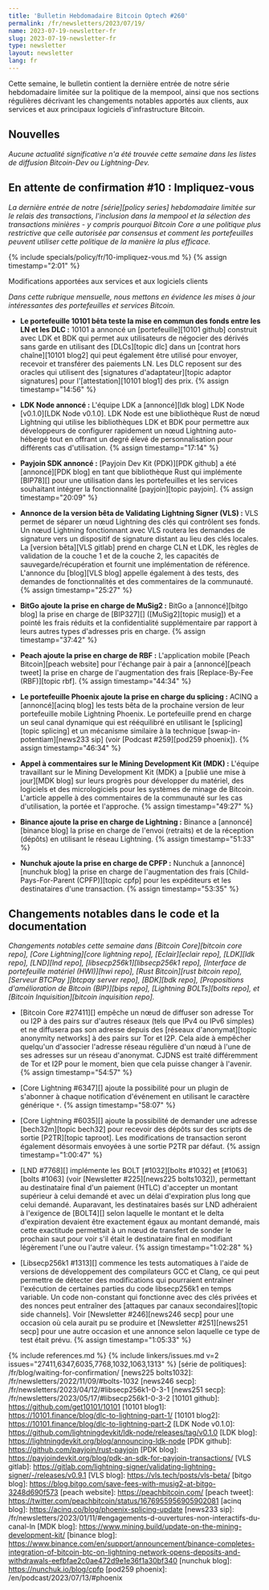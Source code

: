```yaml
---
title: 'Bulletin Hebdomadaire Bitcoin Optech #260'
permalink: /fr/newsletters/2023/07/19/
name: 2023-07-19-newsletter-fr
slug: 2023-07-19-newsletter-fr
type: newsletter
layout: newsletter
lang: fr
---
```

Cette semaine, le bulletin contient la dernière entrée de notre série hebdomadaire limitée sur la politique de la mempool,
ainsi que nos sections régulières décrivant les changements notables apportés aux clients, aux services et aux principaux
logiciels d'infrastructure Bitcoin.

## Nouvelles

_Aucune actualité significative n'a été trouvée cette semaine dans les listes de diffusion Bitcoin-Dev ou Lightning-Dev._

## En attente de confirmation #10 : Impliquez-vous

_La dernière entrée de notre [série][policy series] hebdomadaire limitée  sur le relais des transactions, l'inclusion dans la mempool et la sélection des transactions minières - y compris pourquoi Bitcoin Core a une politique plus restrictive que celle autorisée par consensus et comment les portefeuilles peuvent utiliser cette politique de la manière la plus efficace._

{% include specials/policy/fr/10-impliquez-vous.md %} {% assign timestamp="2:01" %}

Modifications apportées aux services et aux logiciels clients

*Dans cette rubrique mensuelle, nous mettons en évidence les mises à jour
intéressantes des portefeuilles et services Bitcoin.*

- **Le portefeuille 10101 bêta teste la mise en commun des fonds entre les LN et les DLC :**
  10101 a annoncé un [portefeuille][10101 github] construit avec LDK et BDK qui permet aux utilisateurs de négocier des dérivés
  sans garde en utilisant des [DLCs][topic dlc] dans un [contrat hors chaîne][10101 blog2] qui peut également être utilisé pour
  envoyer, recevoir et transférer des paiements LN. Les DLC reposent sur des oracles qui utilisent des [signatures
  d'adaptateur][topic adaptor signatures] pour l'[attestation][10101 blog1] des prix. {% assign timestamp="14:56" %}

- **LDK Node annoncé :**
  L'équipe LDK a [annoncé][ldk blog] LDK Node [v0.1.0][LDK Node v0.1.0]. LDK Node est une
  bibliothèque Rust de nœud Lightning qui utilise les bibliothèques LDK et BDK pour permettre aux développeurs
  de configurer rapidement un nœud Lightning auto-hébergé tout en offrant un degré élevé de
  personnalisation pour différents cas d'utilisation. {% assign timestamp="17:14" %}

- **Payjoin SDK annoncé :**
  [Payjoin Dev Kit (PDK)][PDK github] a été [annoncé][PDK blog] en tant que bibliothèque Rust
  qui implémente [BIP78][] pour une utilisation dans les portefeuilles et les services souhaitant
  intégrer la fonctionnalité [payjoin][topic payjoin]. {% assign timestamp="20:09" %}

- **Annonce de la version bêta de Validating Lightning Signer (VLS) :**
  VLS permet de séparer un nœud Lightning des clés qui contrôlent ses
  fonds. Un nœud Lightning fonctionnant avec VLS routera les demandes de signature vers un
  dispositif de signature distant au lieu des clés locales. La [version bêta][VLS gitlab]
  prend en charge CLN et LDK, les règles de validation de la couche 1 et de la couche 2, les capacités de sauvegarde/récupération
  et fournit une implémentation de référence. L'annonce du [blog][VLS blog] appelle également à des tests, des demandes de fonctionnalités et des commentaires de la communauté. {% assign timestamp="25:27" %}

- **BitGo ajoute la prise en charge de MuSig2 :**
  BitGo a [annoncé][bitgo blog] la prise en charge de [BIP327][] ([MuSig2][topic musig])
  et a pointé les frais réduits et la confidentialité supplémentaire par rapport à leurs autres
  types d'adresses pris en charge. {% assign timestamp="37:42" %}

- **Peach ajoute la prise en charge de RBF :**
  L'application mobile [Peach Bitcoin][peach website] pour l'échange pair à pair
  a [annoncé][peach tweet] la prise en charge de l'augmentation des frais [Replace-By-Fee (RBF)][topic rbf]. {% assign timestamp="44:34" %}

- **Le portefeuille Phoenix ajoute la prise en charge du splicing :**
  ACINQ a [annoncé][acinq blog] les tests bêta de la prochaine version de leur
  portefeuille mobile Lightning Phoenix. Le portefeuille prend en charge un seul canal dynamique
  qui est rééquilibré en utilisant le [splicing][topic splicing] et
  un mécanisme similaire à la technique [swap-in-potentiam][news233 sip] (voir
  [Podcast #259][pod259 phoenix]). {% assign timestamp="46:34" %}

- **Appel à commentaires sur le Mining Development Kit (MDK) :**
  L'équipe travaillant sur le Mining Development Kit (MDK) a [publié une mise à jour][MDK blog] sur leurs
  progrès pour développer du matériel, des logiciels et des micrologiciels pour les systèmes de minage de Bitcoin. L'article
  appelle à des commentaires de la communauté sur les cas d'utilisation, la portée et l'approche. {% assign timestamp="49:27" %}

- **Binance ajoute la prise en charge de Lightning :**
  Binance a [annoncé][binance blog] la prise en charge de l'envoi (retraits) et
  de la réception (dépôts) en utilisant le réseau Lightning. {% assign timestamp="51:33" %}

- **Nunchuk ajoute la prise en charge de CPFP :**
  Nunchuk a [annoncé][nunchuk blog] la prise en charge de l'augmentation des frais [Child-Pays-For-Parent
  (CPFP)][topic cpfp] pour les expéditeurs et les destinataires d'une transaction. {% assign timestamp="53:35" %}

## Changements notables dans le code et la documentation

*Changements notables cette semaine dans [Bitcoin Core][bitcoin core repo], [Core
Lightning][core lightning repo], [Eclair][eclair repo], [LDK][ldk repo],
[LND][lnd repo], [libsecp256k1][libsecp256k1 repo], [Interface de portefeuille
matériel (HWI)][hwi repo], [Rust Bitcoin][rust bitcoin repo], [Serveur BTCPay
][btcpay server repo], [BDK][bdk repo], [Propositions d'amélioration de Bitcoin (BIP)][bips repo], [Lightning BOLTs][bolts repo], et
[Bitcoin Inquisition][bitcoin inquisition repo].*

- [Bitcoin Core #27411][] empêche un nœud de diffuser son adresse Tor ou
  I2P à des pairs sur d'autres réseaux (tels que IPv4 ou IPv6 simples)
  et ne diffusera pas son adresse depuis des [réseaux d'anonymat][topic anonymity networks]
  à des pairs sur Tor et I2P. Cela aide à empêcher
  quelqu'un d'associer l'adresse réseau régulière d'un nœud à l'une de ses
  adresses sur un réseau d'anonymat. CJDNS est traité différemment de
  Tor et I2P pour le moment, bien que cela puisse changer à l'avenir. {% assign timestamp="54:57" %}

- [Core Lightning #6347][] ajoute la possibilité pour un plugin de s'abonner à
  chaque notification d'événement en utilisant le caractère générique `*`. {% assign timestamp="58:07" %}

- [Core Lightning #6035][] ajoute la possibilité de demander une adresse [bech32m][topic bech32]
  pour recevoir des dépôts sur des scripts de sortie [P2TR][topic taproot]. Les modifications de transaction
  seront également désormais envoyées à une sortie P2TR par défaut. {% assign timestamp="1:00:47" %}

- [LND #7768][] implémente les BOLT [#1032][bolts #1032] et [#1063][bolts #1063]
  (voir [Newsletter #225][news225 bolts1032]), permettant au
  destinataire final d'un paiement (HTLC) d'accepter un montant supérieur à
  celui demandé et avec un délai d'expiration plus long que celui
  demandé. Auparavant, les destinataires basés sur LND adhéraient à
  l'exigence de [BOLT4][] selon laquelle le montant et le delta d'expiration devaient être exactement égaux au montant
  demandé, mais cette exactitude permettait à un nœud de transfert de
  sonder le prochain saut pour voir s'il était le destinataire final en modifiant légèrement l'une ou l'autre valeur. {% assign timestamp="1:02:28" %}

- [Libsecp256k1 #1313][] commence les tests automatiques à l'aide de versions de développement
  des compilateurs GCC et Clang, ce qui peut permettre de détecter
  des modifications qui pourraient entraîner l'exécution de certaines parties du code libsecp256k1 en
  temps variable. Un code non-constant qui fonctionne avec des clés privées
  et des nonces peut entraîner des [attaques par canaux secondaires][topic
  side channels]. Voir [Newsletter #246][news246 secp] pour une occasion
  où cela aurait pu se produire et [Newsletter #251][news251 secp] pour
  une autre occasion et une annonce selon laquelle ce type de test était
  prévu. {% assign timestamp="1:05:33" %}

{% include references.md %}
{% include linkers/issues.md v=2 issues="27411,6347,6035,7768,1032,1063,1313" %}
[série de politiques]: /fr/blog/waiting-for-confirmation/
[news225 bolts1032]: /fr/newsletters/2022/11/09/#bolts-1032
[news246 secp]: /fr/newsletters/2023/04/12/#libsecp256k1-0-3-1
[news251 secp]: /fr/newsletters/2023/05/17/#libsecp256k1-0-3-2
[10101 github]: https://github.com/get10101/10101
[10101 blog1]: https://10101.finance/blog/dlc-to-lightning-part-1/
[10101 blog2]: https://10101.finance/blog/dlc-to-lightning-part-2
[LDK Node v0.1.0]: https://github.com/lightningdevkit/ldk-node/releases/tag/v0.1.0
[LDK blog]: https://lightningdevkit.org/blog/announcing-ldk-node
[PDK github]: https://github.com/payjoin/rust-payjoin
[PDK blog]: https://payjoindevkit.org/blog/pdk-an-sdk-for-payjoin-transactions/
[VLS gitlab]: https://gitlab.com/lightning-signer/validating-lightning-signer/-/releases/v0.9.1
[VLS blog]: https://vls.tech/posts/vls-beta/
[bitgo blog]: https://blog.bitgo.com/save-fees-with-musig2-at-bitgo-3248d690f573
[peach website]: https://peachbitcoin.com/
[peach tweet]: https://twitter.com/peachbitcoin/status/1676955956905902081
[acinq blog]: https://acinq.co/blog/phoenix-splicing-update
[news233 sip]: /fr/newsletters/2023/01/11/#engagements-d-ouvertures-non-interactifs-du-canal-ln
[MDK blog]: https://www.mining.build/update-on-the-mining-development-kit/
[binance blog]: https://www.binance.com/en/support/announcement/binance-completes-integration-of-bitcoin-btc-on-lightning-network-opens-deposits-and-withdrawals-eefbfae2c0ae472d9e1e36f1a30bf340
[nunchuk blog]: https://nunchuk.io/blog/cpfp
[pod259 phoenix]: /en/podcast/2023/07/13/#phoenix
